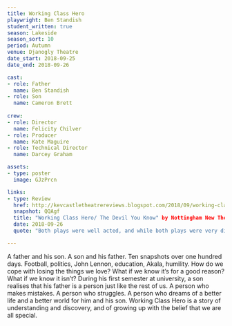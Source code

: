 ```yaml
---
title: Working Class Hero
playwright: Ben Standish
student_written: true
season: Lakeside
season_sort: 10
period: Autumn
venue: Djanogly Theatre
date_start: 2018-09-25
date_end: 2018-09-26

cast: 
- role: Father 
  name: Ben Standish 
- role: Son
  name: Cameron Brett 
  
crew:
- role: Director 
  name: Felicity Chilver 
- role: Producer
  name: Kate Maguire
- role: Technical Director
  name: Darcey Graham

assets:
- type: poster
  image: GJzPrcn

links:
- type: Review
  href: http://kevcastletheatrereviews.blogspot.com/2018/09/working-class-hero-devil-you-know-by.html
  snapshot: QQAgf
  title: "Working Class Hero/ The Devil You Know" by Nottingham New Theatre
  date: 2018-09-26
  quote: "Both plays were well acted, and while both plays were very different, I can see these two being a success on the Edinburgh Fringe circuit because of the diversity between the two."

---
```


A father and his son. A son and his father.  Ten snapshots over one hundred days. Football, politics, John Lennon, education, Akala, humility.  How do we cope with losing the things we love?  What if we know it’s for a good reason?  What if we know it isn’t?  During his first semester at university, a son realises that his father is a person just like the rest of us.  A person who makes mistakes.  A person who struggles.  A person who dreams of a better life and a better world for him and his son.  Working Class Hero is a story of understanding and discovery, and of growing up with the belief that we are all special.
